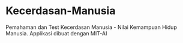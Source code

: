 # Kecerdasan-Manusia
Pemahaman dan Test Kecerdasan Manusia - Nilai Kemampuan Hidup Manusia. Applikasi dibuat dengan MIT-AI

